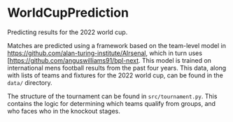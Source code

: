 # WorldCupPrediction
Predicting results for the 2022 world cup.  

Matches are predicted using a framework based on the team-level model in https://github.com/alan-turing-institute/AIrsenal, which in turn uses [https://github.com/anguswilliams91/bpl-next.
This model is trained on international mens football results from the past four years.  This data, along with lists of teams and fixtures for the 2022 world cup, can be found in the `data/` directory.

The structure of the tournament can be found in `src/tournament.py`.  This contains the logic for determining which teams qualify from groups, and who faces who in the knockout stages.

